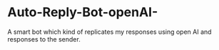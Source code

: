 # Auto-Reply-Bot-openAI-
A smart bot which kind of replicates my responses using open AI and responses to the sender.
